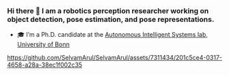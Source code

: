 ### Hi there :wave: I am a robotics perception researcher working on object detection, pose estimation, and pose representations.

<!--
**SelvamArul/SelvamArul** is a ✨ _special_ ✨ repository because its `README.md` (this file) appears on your GitHub profile.

Here are some ideas to get you started:
-->
- :mortar_board: I’m a Ph.D. candidate at the [Autonomous Intelligent Systems lab, University of Bonn](https://www.ais.uni-bonn.de/~periyasa/)

https://github.com/SelvamArul/SelvamArul/assets/7311434/201c5ce4-0317-4658-a28a-38ec1f002c35



